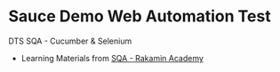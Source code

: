 # Sauce Demo Web Automation Test
DTS SQA - Cucumber & Selenium 
- Learning Materials from [SQA - Rakamin Academy](https://www.rakamin.com/dashboard/my-class/2880)

